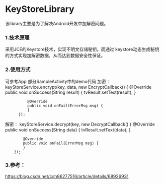 # KeyStoreLibrary
该library主要是为了解决Android开发中加解密问题。
### 1.技术原理
采用JCE的Keystore技术，实现不明文存储秘钥，而通过 keystore动态生成秘钥的方式实现加解密数据，从而达到数据安全性保证。

### 2.使用方式
可参考App 部分SampleActivity中的demo代码
加密：
  keyStoreService.encrypt(key, data, new EncryptCallback() {
              @Override
              public void onSuccess(String result) {
                  tvResult.setText(result);
              }

              @Override
              public void onFail(ErrorMsg msg) {
              }
          });
解密：
  keyStoreService.decrypt(key, new DecryptCallback() {
            @Override
            public void onSuccess(String data) {
                tvResult.setText(data);
            }

            @Override
            public void onFail(ErrorMsg msg) {
            }
        });


### 3.参考：
https://blog.csdn.net/csh86277516/article/details/68926931
